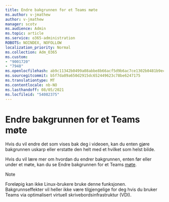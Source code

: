 ```yaml
---
title: Endre bakgrunnen for et Teams møte
ms.author: v-jmathew
author: v-jmathew
manager: scotv
ms.audience: Admin
ms.topic: article
ms.service: o365-administration
ROBOTS: NOINDEX, NOFOLLOW
localization_priority: Normal
ms.collection: Adm_O365
ms.custom:
- "9001720"
- "7948"
ms.openlocfilehash: ab9c11342b0499a08abbe8b66acf5d9b6ac7ce1302b0481b9ece4f440d4c9886
ms.sourcegitcommit: b5f7da89a650d2915dc652449623c78be6247175
ms.translationtype: MT
ms.contentlocale: nb-NO
ms.lasthandoff: 08/05/2021
ms.locfileid: "54082375"
---
```

# <a name="change-your-background-for-a-teams-meeting"></a>Endre bakgrunnen for et Teams møte

Hvis du vil endre det som vises bak deg i videoen, kan du enten gjøre bakgrunnen uskarp eller erstatte den helt med et hvilket som helst bilde.

Hvis du vil lære mer om hvordan du endrer bakgrunnen, enten før eller under et møte, kan du se Endre bakgrunnen for et Teams [møte](https://support.microsoft.com/office/change-your-background-for-a-teams-meeting-f77a2381-443a-499d-825e-509a140f4780).

> [!NOTE]
> Foreløpig kan ikke Linux-brukere bruke denne funksjonen. Bakgrunnseffekter vil heller ikke være tilgjengelige for deg hvis du bruker Teams via optimalisert virtuell skrivebordsinfrastruktur (VDI).
